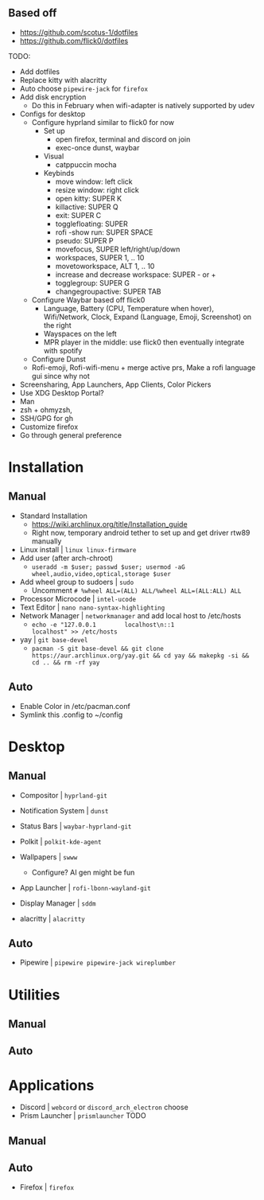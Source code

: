 ## Based off

- https://github.com/scotus-1/dotfiles
- https://github.com/flick0/dotfiles

TODO:
- Add dotfiles
- Replace kitty with alacritty
- Auto choose `pipewire-jack` for `firefox`
- Add disk encryption
  - Do this in February when wifi-adapter is natively supported by udev
- Configs for desktop
  - Configure hyprland similar to flick0 for now
    - Set up
      - open firefox, terminal and discord on join
      - exec-once dunst, waybar
    - Visual
        - catppuccin mocha
    - Keybinds
      - move window: left click
      - resize window: right click
      - open kitty: SUPER K
      - killactive: SUPER Q
      - exit: SUPER C
      - togglefloating: SUPER 
      - rofi -show run: SUPER SPACE
      - pseudo: SUPER P
      - movefocus, SUPER left/right/up/down
      - workspaces, SUPER 1, .. 10
      - movetoworkspace, ALT 1, .. 10
      - increase and decrease workspace: SUPER - or +
      - togglegroup: SUPER G
      - changegroupactive: SUPER TAB
  - Configure Waybar based off flick0
    - Language, Battery (CPU, Temperature when hover), Wifi/Network, Clock, Expand (Language, Emoji, Screenshot) on the right
    - Wayspaces on the left
    - MPR player in the middle: use flick0 then eventually integrate with spotify
  - Configure Dunst
  - Rofi-emoji, Rofi-wifi-menu + merge active prs, Make a rofi language gui since why not
- Screensharing, App Launchers, App Clients, Color Pickers
- Use XDG Desktop Portal?
- Man
- zsh + ohmyzsh, 
- SSH/GPG for gh
- Customize firefox
- Go through general preference

# Installation

## Manual
- Standard Installation
  - https://wiki.archlinux.org/title/Installation_guide
  - Right now, temporary android tether to set up and get driver rtw89 manually
- Linux install | `linux linux-firmware`
- Add user (after arch-chroot) 
  - `useradd -m $user; passwd $user; usermod -aG wheel,audio,video,optical,storage $user`
- Add wheel group to sudoers | `sudo`
  - Uncomment `# %wheel ALL=(ALL) ALL/%wheel ALL=(ALL:ALL) ALL`
- Processor Microcode | `intel-ucode`
- Text Editor | `nano nano-syntax-highlighting`
- Network Manager | `networkmanager` and add local host to /etc/hosts
  - `echo -e "127.0.0.1        localhost\n::1              localhost" >> /etc/hosts`
- yay | `git base-devel`
  - `pacman -S git base-devel && git clone https://aur.archlinux.org/yay.git && cd yay && makepkg -si && cd .. && rm -rf yay`

## Auto
- Enable Color in /etc/pacman.conf
- Symlink this .config to ~/config

# Desktop

## Manual
- Compositor | `hyprland-git` 
- Notification System | `dunst` 
- Status Bars | `waybar-hyprland-git` 

- Polkit | `polkit-kde-agent` 
- Wallpapers | `swww` 
  - Configure? AI gen might be fun
- App Launcher | `rofi-lbonn-wayland-git` 
- Display Manager | `sddm` 

- alacritty | `alacritty`

## Auto
- Pipewire | `pipewire pipewire-jack wireplumber`

# Utilities
## Manual
## Auto

# Applications
- Discord | `webcord` or `discord_arch_electron` choose
- Prism Launcher | `prismlauncher` TODO

## Manual
## Auto
- Firefox | `firefox`
